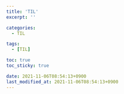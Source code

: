 ```yaml
---
title: 'TIL'
excerpt: ''

categories:
  - TIL

tags:
  - [TIL]

toc: true
toc_sticky: true

date: 2021-11-06T08:54:13+0900
last_modified_at: 2021-11-06T08:54:13+0900
---
```


<br>
<br>
